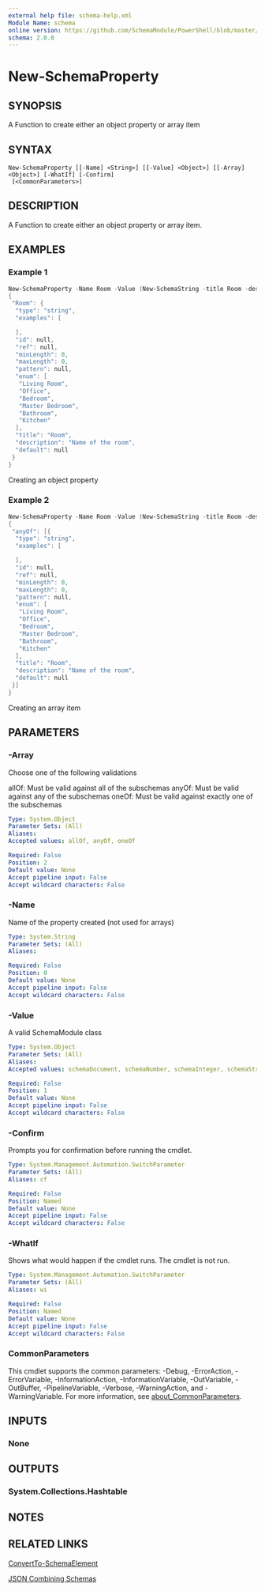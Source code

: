 ```yaml
---
external help file: schema-help.xml
Module Name: schema
online version: https://github.com/SchemaModule/PowerShell/blob/master/docs/New-SchemaProperty.md#new-schemaproperty
schema: 2.0.0
---
```


# New-SchemaProperty

## SYNOPSIS

A Function to create either an object property or array item

## SYNTAX

```
New-SchemaProperty [[-Name] <String>] [[-Value] <Object>] [[-Array] <Object>] [-WhatIf] [-Confirm]
 [<CommonParameters>]
```

## DESCRIPTION

A Function to create either an object property or array item.

## EXAMPLES

### Example 1

```powershell
New-SchemaProperty -Name Room -Value (New-SchemaString -title Room -description "Name of the room" -enum @('Living Room','Office','Bedroom','Master Bedroom','Bathroom','Kitchen')) |ConvertTo-Json
{
 "Room": {
  "type": "string",
  "examples": [

  ],
  "id": null,
  "ref": null,
  "minLength": 0,
  "maxLength": 0,
  "pattern": null,
  "enum": [
   "Living Room",
   "Office",
   "Bedroom",
   "Master Bedroom",
   "Bathroom",
   "Kitchen"
  ],
  "title": "Room",
  "description": "Name of the room",
  "default": null
 }
}
```

Creating an object property

### Example 2

```powershell
New-SchemaProperty -Name Room -Value (New-SchemaString -title Room -description "Name of the room" -enum @('Living Room','Office','Bedroom','Master Bedroom','Bathroom','Kitchen')) -Array anyOf |ConvertTo-Json -Depth 3
{
 "anyOf": [{
  "type": "string",
  "examples": [

  ],
  "id": null,
  "ref": null,
  "minLength": 0,
  "maxLength": 0,
  "pattern": null,
  "enum": [
   "Living Room",
   "Office",
   "Bedroom",
   "Master Bedroom",
   "Bathroom",
   "Kitchen"
  ],
  "title": "Room",
  "description": "Name of the room",
  "default": null
 }]
}
```

Creating an array item

## PARAMETERS

### -Array

Choose one of the following validations

 allOf: Must be valid against all of the subschemas
 anyOf: Must be valid against any of the subschemas
 oneOf: Must be valid against exactly one of the subschemas

```yaml
Type: System.Object
Parameter Sets: (All)
Aliases:
Accepted values: allOf, anyOf, oneOf

Required: False
Position: 2
Default value: None
Accept pipeline input: False
Accept wildcard characters: False
```

### -Name

Name of the property created (not used for arrays)

```yaml
Type: System.String
Parameter Sets: (All)
Aliases:

Required: False
Position: 0
Default value: None
Accept pipeline input: False
Accept wildcard characters: False
```

### -Value

A valid SchemaModule class

```yaml
Type: System.Object
Parameter Sets: (All)
Aliases:
Accepted values: schemaDocument, schemaNumber, schemaInteger, schemaString, schemaObject, schemaArray, schemaBoolean

Required: False
Position: 1
Default value: None
Accept pipeline input: False
Accept wildcard characters: False
```

### -Confirm
Prompts you for confirmation before running the cmdlet.

```yaml
Type: System.Management.Automation.SwitchParameter
Parameter Sets: (All)
Aliases: cf

Required: False
Position: Named
Default value: None
Accept pipeline input: False
Accept wildcard characters: False
```

### -WhatIf
Shows what would happen if the cmdlet runs. The cmdlet is not run.

```yaml
Type: System.Management.Automation.SwitchParameter
Parameter Sets: (All)
Aliases: wi

Required: False
Position: Named
Default value: None
Accept pipeline input: False
Accept wildcard characters: False
```

### CommonParameters
This cmdlet supports the common parameters: -Debug, -ErrorAction, -ErrorVariable, -InformationAction, -InformationVariable, -OutVariable, -OutBuffer, -PipelineVariable, -Verbose, -WarningAction, and -WarningVariable. For more information, see [about_CommonParameters](http://go.microsoft.com/fwlink/?LinkID=113216).

## INPUTS

### None
## OUTPUTS

### System.Collections.Hashtable
## NOTES

## RELATED LINKS

[ConvertTo-SchemaElement](https://github.com/SchemaModule/PowerShell/blob/master/docs/ConvertTo-SchemaElement.md#convertto-schemaelement)

[JSON Combining Schemas](http://json-schema.org/understanding-json-schema/reference/combining.html#combining)
